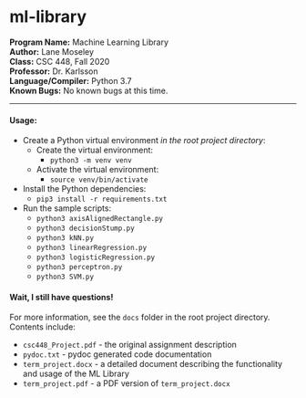 # ml-library
**Program Name:** Machine Learning Library  
**Author:** Lane Moseley  
**Class:** CSC 448, Fall 2020  
**Professor:** Dr. Karlsson  
**Language/Compiler:** Python 3.7  
**Known Bugs:**  No known bugs at this time.  

---

#### Usage:
* Create a Python virtual environment *in the root project directory*:
    * Create the virtual environment:
        * ```python3 -m venv venv```
    * Activate the virtual environment:
        * ```source venv/bin/activate```  
* Install the Python dependencies:
    * ```pip3 install -r requirements.txt``` 
* Run the sample scripts:
    * ```python3 axisAlignedRectangle.py```
    * ```python3 decisionStump.py ```
    * ```python3 kNN.py```
    * ```python3 linearRegression.py```
    * ```python3 logisticRegression.py```
    * ```python3 perceptron.py```  
    * ```python3 SVM.py```
    
#### Wait, I still have questions!
For more information, see the ```docs``` folder in the root project directory.  
Contents include:
* ```csc448_Project.pdf``` - the original assignment description
* ```pydoc.txt``` - pydoc generated code documentation
* ```term_project.docx``` - a detailed document describing the functionality and usage of the ML Library
* ```term_project.pdf``` - a PDF version of ```term_project.docx```

